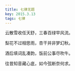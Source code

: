 ```yaml
---
title: 七律无题
key: 2015.3.13
tags: 七律
---
```


云散雪收任天舒，三春百绿早风流。

梨花不过相思雨，杏干并非梦幻秋。

酒后填词乱凑韵，饭前公事尽吹牛。

往昔知音藏心底，如今弦断奈何求。

</br>

